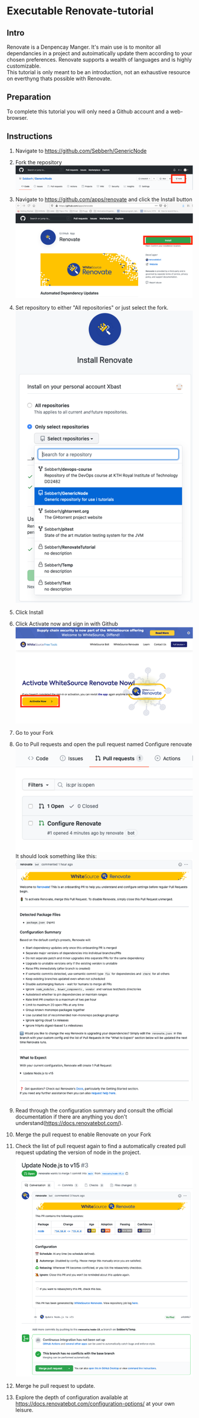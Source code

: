 # Executable Renovate-tutorial

## Intro
Renovate is a Denpencay Manger. It's main use is to monitor all dependancies in a project and autoimatically update them according to your chosen preferences. Renovate supports a wealth of languages and is highly customizable. <br/> 
This tutorial is only meant to be an introduction, not an exhaustive resource on everthyng thats possible with Renovate.

## Preparation
To complete this tutorial you will only need a Github account and a web-browser.

## Instructions

1. Navigate to <https://github.com/Sebberh/GenericNode>
2. Fork the repository
![](images/2.png)
		
3. Navigate to <https://github.com/apps/renovate> and click the Install button
![](images/3.png)
4. Set repository to either "All repositories" or just select the fork.
![](images/4.png)
5. Click Install
6. Click Activate now and sign in with Github
![](images/6a.png)
7. Go to your Fork

8. Go to Pull requests and open the pull request named Configure renovate
![](images/8.png)<br/>
It should look something like this:
![](images/8b.png)
9. Read through the configuration summary and consult the official documentation if there are anything you don't understand(https://docs.renovatebot.com/).

10. Merge the pull request to enable Renovate on your Fork

11. Check the list of pull request again to find a automatically created pull request updating the version of node in the project.
![](images/11.png)
12. Merge he pull request to update.

13. Explore the depth of configuration available at <https://docs.renovatebot.com/configuration-options/> at your own leisure.
